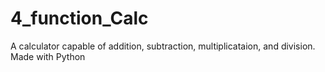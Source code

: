 # 4_function_Calc
A calculator capable of addition, subtraction, multiplicataion, and division. Made with Python
